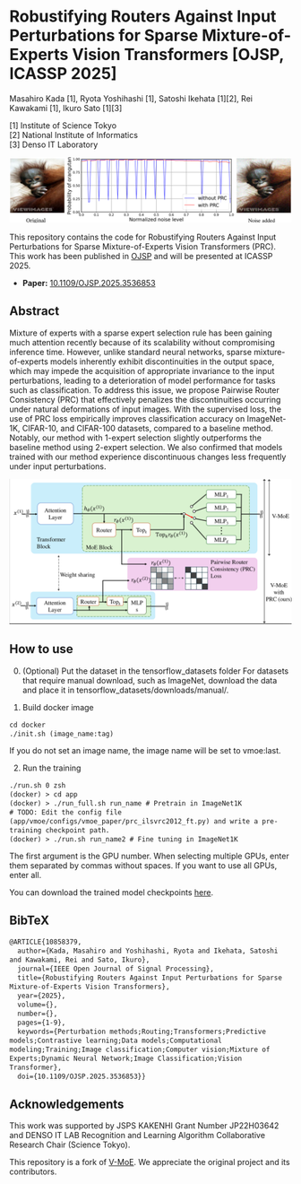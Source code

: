 # Robustifying Routers Against Input Perturbations for Sparse Mixture-of-Experts Vision Transformers [OJSP, ICASSP 2025]
Masahiro Kada [1], Ryota Yoshihashi [1], Satoshi Ikehata [1][2], Rei Kawakami [1], Ikuro Sato [1][3]

[1] Institute of Science Tokyo  
[2] National Institute of Informatics  
[3] Denso IT Laboratory

![PRC](.image/demo.png)

This repository contains the code for Robustifying Routers Against Input Perturbations for Sparse Mixture-of-Experts Vision Transformers (PRC). This work has been published in [OJSP](https://ieeexplore.ieee.org/document/10858379) and will be presented at ICASSP 2025.

- **Paper:** [10.1109/OJSP.2025.3536853](https://ieeexplore.ieee.org/document/10858379)

## Abstract
Mixture of experts with a sparse expert selection rule has been gaining much attention recently because of its scalability without compromising inference time. However, unlike standard neural networks, sparse mixture-of-experts models 
inherently exhibit discontinuities in the output space, which may impede the acquisition of appropriate invariance to the input perturbations, leading to a deterioration of model performance for tasks such as classification. To address this issue, we propose Pairwise Router Consistency (PRC) that effectively penalizes the discontinuities occurring under natural deformations of input images. With the supervised loss, the use of PRC loss empirically improves classification accuracy on ImageNet-1K, CIFAR-10, and CIFAR-100 datasets, compared to a baseline method. Notably, our method with 1-expert selection slightly outperforms the baseline method using 2-expert selection. We also confirmed that models trained with our method experience discontinuous changes less frequently under input perturbations.

![PRC](.image/prc.png)

## How to use
0. (Optional) Put the dataset in the tensorflow_datasets folder
For datasets that require manual download, such as ImageNet, download the data and place it in tensorflow_datasets/downloads/manual/.

1. Build docker image 
```
cd docker
./init.sh (image_name:tag)
```

If you do not set an image name, the image name will be set to vmoe:last.

2. Run the training
```
./run.sh 0 zsh
(docker) > cd app
(docker) > ./run_full.sh run_name # Pretrain in ImageNet1K
# TODO: Edit the config file (app/vmoe/configs/vmoe_paper/prc_ilsvrc2012_ft.py) and write a pre-training checkpoint path.
(docker) > ./run.sh run_name2 # Fine tuning in ImageNet1K
```
The first argument is the GPU number. When selecting multiple GPUs, enter them separated by commas without spaces. If you want to use all GPUs, enter all.

You can download the trained model checkpoints [here](https://drive.google.com/drive/folders/16XhaS7f-3ZOCyFF9bBVbPisN08lrnnmX?usp=drive_link).

## BibTeX
```
@ARTICLE{10858379,
  author={Kada, Masahiro and Yoshihashi, Ryota and Ikehata, Satoshi and Kawakami, Rei and Sato, Ikuro},
  journal={IEEE Open Journal of Signal Processing}, 
  title={Robustifying Routers Against Input Perturbations for Sparse Mixture-of-Experts Vision Transformers}, 
  year={2025},
  volume={},
  number={},
  pages={1-9},
  keywords={Perturbation methods;Routing;Transformers;Predictive models;Contrastive learning;Data models;Computational modeling;Training;Image classification;Computer vision;Mixture of Experts;Dynamic Neural Network;Image Classification;Vision Transformer},
  doi={10.1109/OJSP.2025.3536853}}
```

## Acknowledgements
This work was supported by JSPS KAKENHI Grant Number JP22H03642 and DENSO IT LAB Recognition and Learning Algorithm Collaborative Research Chair (Science Tokyo).

This repository is a fork of [V-MoE](https://github.com/google-research/vmoe). We appreciate the original project and its contributors.